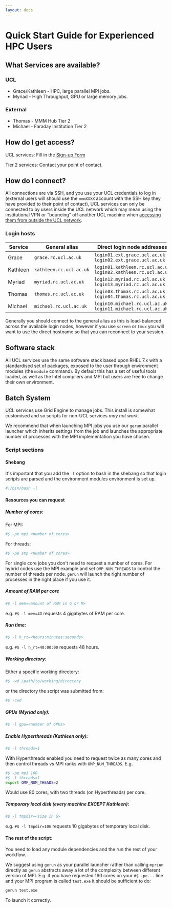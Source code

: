 ```yaml
---
layout: docs
---
```


# Quick Start Guide for Experienced HPC Users

## What Services are available?

### UCL
 * Grace/Kathleen - HPC, large parallel MPI jobs.
 * Myriad - High Throughput, GPU or large memory jobs.

### External
 * Thomas - MMM Hub Tier 2
 * Michael - Faraday Institution Tier 2


## How do I get access?

UCL services: Fill in the [Sign-up Form](Account_Services)

Tier 2 services: Contact your point of contact.

## How do I connect?

All connections are via SSH, and you use your UCL credentials to log in (external users will should use the `mmmXXXX` account with the SSH key they have provided to their point of contact),  UCL services can only be connected to by users inside the UCL network which may mean using the institutional VPN or "bouncing" off another UCL machine when [accessing them from outside the UCL network](howto#Logging-in-from-outside-the-UCL-firewall).  

### Login hosts

|Service | General alias          | Direct login node addresses                                   |
|--------|------------------------|---------------------------------------------------------------|
|Grace   | `grace.rc.ucl.ac.uk`   | `login01.ext.grace.ucl.ac.uk login02.ext.grace.ucl.ac.uk`     |
|Kathleen| `kathleen.rc.ucl.ac.uk`| `login01.kathleen.rc.ucl.ac.uk login02.kathleen.rc.ucl.ac.uk` |
|Myriad  | `myriad.rc.ucl.ac.uk`  | `login12.myriad.rc.ucl.ac.uk login13.myriad.rc.ucl.ac.uk`     |
|Thomas  | `thomas.rc.ucl.ac.uk`  | `login03.thomas.rc.ucl.ac.uk login04.thomas.rc.ucl.ac.uk`     |
|Michael | `michael.rc.ucl.ac.uk` | `login10.michael.rc.ucl.ac.uk login11.michael.rc.ucl.ac.uk `  |

Generally you should connect to the general alias as this is load-balanced across the available login nodes, however if you use `screen` or `tmux` you will want to use the direct hostname so that you can reconnect to your session.

## Software stack

All UCL services use the same software stack based upon RHEL 7.x with a standardised set of packages, exposed to the user through environment modules (the `module` command).  By default this has a set of useful tools loaded, as well as the Intel compilers and MPI but users are free to change their own environment.

## Batch System

UCL services use Grid Engine to manage jobs.  This install is somewhat customised and so scripts for non-UCL services *may not work*.

We recommend that when launching MPI jobs you use our `gerun` parallel launcher which inherits settings from the job and launches the appropriate number of processes with the MPI implementation you have chosen.

### Script sections

#### Shebang

It's important that you add the `-l` option to bash in the shebang so that login scripts are parsed and the environment modules environment is set up.

```bash
#!/bin/bash -l
```

#### Resources you can request

##### Number of cores:

For MPI:
```bash
#$ -pe mpi <number of cores>
```

For threads:
```bash
#$ -pe smp <number of cores>
```

For single core jobs you don't need to request a number of cores.  For hybrid codes use the MPI example and set `OMP_NUM_THREADS` to control the number of threads per node.  `gerun` will launch the right number of processes in the right place if you use it.

##### Amount of RAM per core
```bash
#$ -l mem=<amount of RAM in G or M>
```

e.g. `#$ -l mem=4G` requests 4 gigabytes of RAM per core.

##### Run time:
```bash
#$ -l h_rt=<hours:minutes:seconds>
```

e.g. `#$ -l h_rt=48:00:00` requests 48 hours.

##### Working directory:

Either a specific working directory:

```bash
#$ -wd /path/to/working/directory
```

or the directory the script was submitted from:

```bash
#$ -cwd
```

##### GPUs (Myriad only):

```bash 
#$ -l gpu=<number of GPUs>
```

##### Enable Hyperthreads (Kathleen only):

```bash
#$ -l threads=1
```

With Hyperthreads enabled you need to request twice as many cores and then control threads vs MPI ranks with `OMP_NUM_THREADS`.  E.g. 

```bash
#$ -pe mpi 160
#$ -l threads=1
export OMP_NUM_THEADS=2
```

Would use 80 cores, with two threads (on Hyperthreads) per core.

##### Temporary local disk (every machine EXCEPT Kathleen):

```bash
#$ -l tmpdir=<size in G>
```

e.g. `#$ -l tmpdir=10G` requests 10 gigabytes of temporary local disk.

#### The rest of the script:

You need to load any module dependencies and the run the rest of your workflow.

We suggest using `gerun` as your parallel launcher rather than calling `mpriun` directly as `gerun` abstracts away a lot of the complexity between different version of MPI.  E.g. if you have requested 160 cores on your `#$ -pe...` line and your MPI program is called `test.exe` it should be sufficient to do:

```bash
gerun test.exe
```

To launch it correctly.